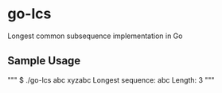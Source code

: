 # go-lcs
Longest common subsequence implementation in Go

## Sample Usage

"""
$ ./go-lcs abc xyzabc
Longest sequence: abc
Length: 3
"""
